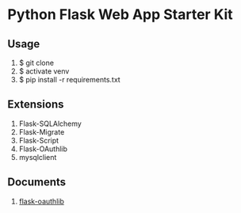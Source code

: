 # Python Flask Web App Starter Kit

## Usage
1. $ git clone 
2. $ activate venv
3. $ pip install -r requirements.txt

## Extensions
1. Flask-SQLAlchemy
2. Flask-Migrate
3. Flask-Script
4. Flask-OAuthlib
5. mysqlclient

## Documents
1. [flask-oauthlib](https://github.com/lepture/flask-oauthlib/blob/master/example/google.py)